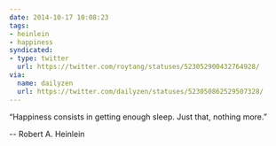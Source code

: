 ```yaml
---
date: 2014-10-17 10:08:23
tags:
- heinlein
- happiness
syndicated:
- type: twitter
  url: https://twitter.com/roytang/statuses/523052900432764928/
via:
  name: dailyzen
  url: https://twitter.com/dailyzen/statuses/523050862529507328/
---
```


“Happiness consists in getting enough sleep. Just that, nothing more.” 

-- Robert A. Heinlein